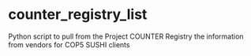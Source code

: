 # counter_registry_list
Python script to pull from the Project COUNTER Registry the information from vendors for COP5 SUSHI clients

